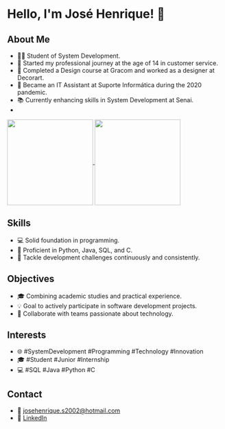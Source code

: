 # Hello, I'm José Henrique! 👋

## About Me
- 👨‍💻 Student of System Development.
- 🌟 Started my professional journey at the age of 14 in customer service.
- 🎨 Completed a Design course at Gracom and worked as a designer at Decorart.
- 💼 Became an IT Assistant at Suporte Informática during the 2020 pandemic.
- 📚 Currently enhancing skills in System Development at Senai.
- 
<a href="https://github.com/anuraghazra/github-readme-stats">
  <img height=200 align="center" src="https://github-readme-stats.vercel.app/api?username=josehlopes&theme=tokyonight" />
</a>
<a href="https://github.com/anuraghazra/convoychat">
  <img height=200 align="center" src="https://github-readme-stats.vercel.app/api/top-langs?username=josehlopes&layout=compact&langs_count=8&card_width=200&theme=tokyonight" />
</a>

## Skills
- 💻 Solid foundation in programming.
- 🚀 Proficient in Python, Java, SQL, and C.
- 🔧 Tackle development challenges continuously and consistently.

## Objectives
- 🎓 Combining academic studies and practical experience.
- 💡 Goal to actively participate in software development projects.
- 🤝 Collaborate with teams passionate about technology.

## Interests
- 🌐 #SystemDevelopment #Programming #Technology #Innovation
- 🎓 #Student #Junior #Internship
- 💻 #SQL #Java #Python #C

## Contact
- 📧 josehenrique.s2002@hotmail.com
- 🔗 [LinkedIn](https://www.linkedin.com/in/josé-henrique-silva-lopes-826981208/)
